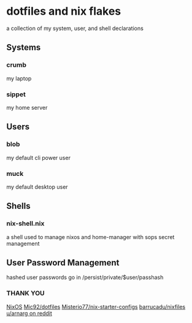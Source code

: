 # dotfiles and nix flakes
a collection of my system, user, and shell declarations

## Systems
### crumb
my laptop
### sippet
my home server

## Users
### blob
my default cli power user
### muck
my default desktop user

## Shells
### nix-shell.nix
a shell used to manage nixos and home-manager with sops secret management 

## User Password Management
hashed user passwords go in /persist/private/$user/passhash

### THANK YOU
[NixOS](https://github.com/NixOS)
[Mic92/dotfiles](https://github.com/Mic92/dotfiles)
[Misterio77/nix-starter-configs](https://github.com/Misterio77/nix-starter-configs)
[barrucadu/nixfiles](https://github.com/barrucadu/nixfiles)
[u/arnarg on reddit](https://www.reddit.com/r/NixOS/comments/o1er2p/comment/h22f1b9/)
